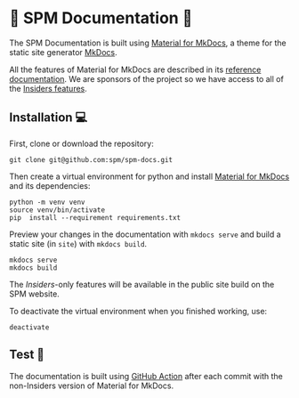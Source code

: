 # :notebook_with_decorative_cover: SPM Documentation :wave:

The SPM Documentation is built using [Material for MkDocs](https://squidfunk.github.io/mkdocs-material/), a theme for the static site generator [MkDocs](https://www.mkdocs.org/).

All the features of Material for MkDocs are described in its [reference documentation](https://squidfunk.github.io/mkdocs-material/reference/). We are sponsors of the project so we have access to all of the [Insiders features](https://squidfunk.github.io/mkdocs-material/insiders/).

## Installation :computer:

First, clone or download the repository:

```shell
git clone git@github.com:spm/spm-docs.git
```

Then create a virtual environment for python and install [Material for MkDocs](https://squidfunk.github.io/mkdocs-material/) and its dependencies:

```shell
python -m venv venv
source venv/bin/activate
pip  install --requirement requirements.txt
```

Preview your changes in the documentation with `mkdocs serve`
and build a static site (in `site`) with `mkdocs build`.

```shell
mkdocs serve
mkdocs build
```

The _Insiders_-only features will be available in the public site build on the SPM website.

To deactivate the virtual environment when you finished working, use:

```shell
deactivate
```

## Test :bug:

The documentation is built using [GitHub Action](https://github.com/spm/spm-docs/actions) after each commit with the non-Insiders version of Material for MkDocs.
